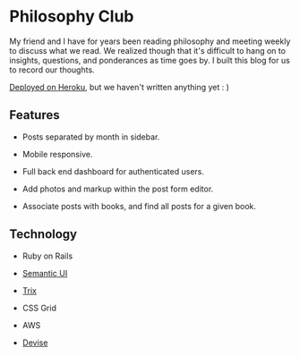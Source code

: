 # Philosophy Club

My friend and I have for years been reading philosophy and meeting weekly to discuss what we read.
We realized though that it's difficult to hang on to insights, questions, and ponderances as time goes by.
I built this blog for us to record our thoughts.

[Deployed on Heroku](https://philosophy-club.herokuapp.com/), but we haven't written anything yet : )

## Features

* Posts separated by month in sidebar.

* Mobile responsive.

* Full back end dashboard for authenticated users.

* Add photos and markup within the post form editor.

* Associate posts with books, and find all posts for a given book.

## Technology

* Ruby on Rails

* [Semantic UI](https://semantic-ui.com/)

* [Trix](https://github.com/basecamp/trix)

* CSS Grid

* AWS

* [Devise](https://github.com/plataformatec/devise)
